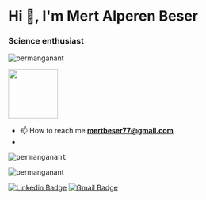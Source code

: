 <h1 align="left">Hi 👋, I'm Mert Alperen Beser</h1>
<h3 align="left">Science enthusiast</h3>
<p align="left"> <img src="https://komarev.com/ghpvc/?username=permanganant&label=Profile%20views&color=0e75b6&style=flat" alt="permanganant" /> </p>
<img src="https://c.tenor.com/a7AEXVIQdhQAAAAC/sir-patrick-stewart-patrick-stewart.gif" width="100px"></h2>

- 📫 How to reach me **mertbeser77@gmail.com**
- 
<pre><img align="left" src="https://github-readme-stats.vercel.app/api/top-langs?username=permanganant&show_icons=true&locale=en&layout=compact" alt="permanganant" /></pre>

<p>&nbsp;<img align="left" src="https://github-readme-stats.vercel.app/api?username=permanganant&show_icons=true&locale=en" alt="permanganant" /></pre>










[![Linkedin Badge](https://img.shields.io/badge/-MertAlperenBeser-blue?style=flat-square&logo=Linkedin&logoColor=white&link=https://www.linkedin.com/in/mert-alperen-beser/)](https://www.linkedin.com/in/mert-alperen-beser/) 
[![Gmail Badge](https://img.shields.io/badge/-mertbeser77@gmail.com-c14438?style=flat-square&logo=Gmail&logoColor=white&link=mailto:mertbeser77@gmail.com)](mailto:mertbeser77@gmail.com)



